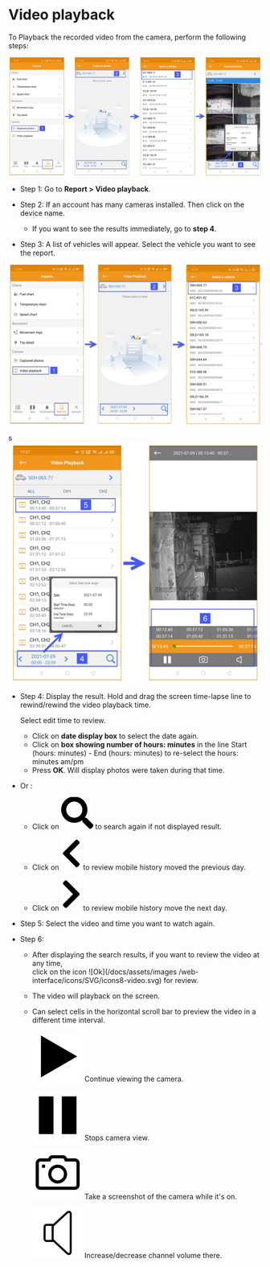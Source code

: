 # Video playback

To Playback the recorded video from the camera, perform the following steps:

<span style="display:block;text-align:center">![Interface Web](/docs/assets/images/web-english/gotrack365-el/report/photo-all.jpg)


- Step 1: Go to **Report > Video playback**.

- Step 2: If an account has many cameras installed. Then click on the device name.
  
  - If you want to see the results immediately, go to **step 4**.

- Step 3: A list of vehicles will appear. Select the vehicle you want to see the report.

<span style="display:block;text-align:center">![Interface Web](/docs/assets/images/web-english/gotrack365-el/report/playback-video-all.jpg)

<span class="icon-left5">s![Interface Web](/docs/assets/images/web-english/gotrack365-el/report/playback-video-all-1.jpg)

- Step 4: Display the result. Hold and drag the screen time-lapse line to rewind/rewind the video playback time.

  Select edit time to review.
    - Click on **date display box** to select the date again.
    - Click on **box showing number of hours: minutes** in the line Start (hours: minutes) - End (hours: minutes) to re-select the hours: minutes am/pm
    - Press **OK**. Will display photos were taken during that time.

- Or :

  - Click on <span class="icon-left svg-filter-blue1">![Ok](/docs/assets/images/web-interface/icon/SVG/search.svg) to search again if not displayed result.
  - Click on <span class="icon-left svg-filter-blue1">![Ok](/docs/assets/images/web-interface/icon/SVG/chevron-left.svg) to review mobile history moved the previous day.

  - Click on <span class="icon-left svg-filter-blue1">![Ok](/docs/assets/images/web-interface/icon/SVG/chevron-right.svg) to review mobile history move the next day.
- Step 5: Select the video and time you want to watch again.
- Step 6:
  * After displaying the search results, if you want to review the video at any time, <br> click on the icon <span class="icon-left svg-filter-info">![Ok](/docs/assets/images /web-interface/icons/SVG/icons8-video.svg) for review.

  * The video will playback on the screen.

  - Can select cells in the horizontal scroll bar to preview the video in a different time interval.

    <span class="icon-left svg-filter-info">![Ok](/docs/assets/images/web-interface/icon/SVG/icons8-play.svg) Continue viewing the camera.

    <span class="icon-left svg-filter-info">![Ok](/docs/assets/images/web-interface/icon/SVG/icons8-pause.svg) Stops camera view.

    <span class="icon-left svg-filter-info">![Ok](/docs/assets/images/web-interface/icon/SVG/icons8-camera.svg) Take a screenshot of the camera while it's on.

    <span class="icon-left svg-filter-info">![Ok](/docs/assets/images/web-interface/icon/SVG/icons8-sound-speaker.svg) Increase/decrease channel volume there.